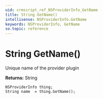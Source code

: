 ```yaml
---
uid: crmscript_ref_NSProviderInfo_GetName
title: String GetName()
intellisense: NSProviderInfo.GetName
keywords: NSProviderInfo, GetName
so.topic: reference
---
```


# String GetName()

Unique name of the provider plugin

**Returns:** String

```crmscript
NSProviderInfo thing;
String name  = thing.GetName();
```

